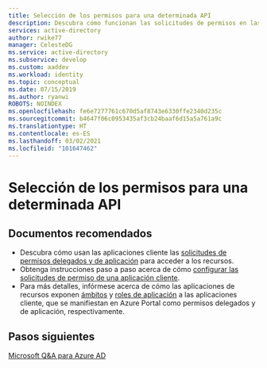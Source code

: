 ```yaml
---
title: Selección de los permisos para una determinada API
description: Descubra cómo funcionan las solicitudes de permisos en las aplicaciones cliente y de recursos que está desarrollando.
services: active-directory
author: rwike77
manager: CelesteDG
ms.service: active-directory
ms.subservice: develop
ms.custom: aaddev
ms.workload: identity
ms.topic: conceptual
ms.date: 07/15/2019
ms.author: ryanwi
ROBOTS: NOINDEX
ms.openlocfilehash: fe6e7277761c670d5af8743e6330ffe2340d235c
ms.sourcegitcommit: b4647f06c0953435af3cb24baaf6d15a5a761a9c
ms.translationtype: HT
ms.contentlocale: es-ES
ms.lasthandoff: 03/02/2021
ms.locfileid: "101647462"
---
```

# <a name="how-to-select-permissions-for-a-given-api"></a>Selección de los permisos para una determinada API

## <a name="recommended-documents"></a>Documentos recomendados

- Descubra cómo usan las aplicaciones cliente las [solicitudes de permisos delegados y de aplicación](./developer-glossary.md#permissions) para acceder a los recursos.
- Obtenga instrucciones paso a paso acerca de cómo [configurar las solicitudes de permiso de una aplicación cliente](./quickstart-configure-app-access-web-apis.md).
- Para más detalles, infórmese acerca de cómo las aplicaciones de recursos exponen [ámbitos](./developer-glossary.md#scopes) y [roles de aplicación](./developer-glossary.md#roles) a las aplicaciones cliente, que se manifiestan en Azure Portal como permisos delegados y de aplicación, respectivamente.

## <a name="next-steps"></a>Pasos siguientes

[Microsoft Q&A para Azure AD](/answers/topics/azure-active-directory.html)